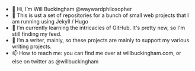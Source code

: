 - 👋 Hi, I’m Will Buckingham @waywardphilosopher
- 👀 This is ust a set of repositories for a bunch of small web projects that I am running using Jekyll / Hugo
- 🌱 I’m currently learning the intricacies of GitHub. It's pretty new, so I'm still finding my feed.
- 💞️ I’m a writer, mainly, so these projects are mainly to support my various writing projects.
- 📫 How to reach me: you can find me over at willbuckingham.com, or else on twitter as @willbuckingham

<!---
waywardphilosopher/waywardphilosopher is a ✨ special ✨ repository because its `README.md` (this file) appears on your GitHub profile.
You can click the Preview link to take a look at your changes.
--->
